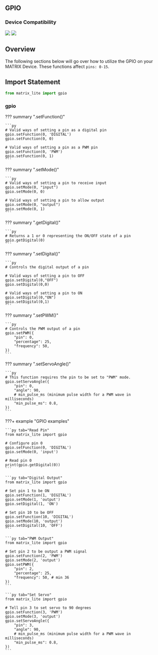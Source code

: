<h2 style="padding-top:0">GPIO</h2>

### Device Compatibility
<img class="creator-compatibility-icon" src="../../../img/creator-icon.svg">
<img class="creator-compatibility-icon" src="../../../img/voice-icon.svg">

## Overview
The following sections below will go over how to utilize the GPIO on your MATRIX Device. These functions affect `pins: 0-15`.

## Import Statement
```py
from matrix_lite import gpio
```

### gpio

??? summary ".setFunction()"

    ```py
    # Valid ways of setting a pin as a digital pin
    gpio.setFunction(0, 'DIGITAL')
    gpio.setFunction(0, 0)

    # Valid ways of setting a pin as a PWM pin
    gpio.setFunction(0, 'PWM')
    gpio.setFunction(0, 1)
    ```

??? summary ".setMode()"

    ```py
    # Valid ways of setting a pin to receive input
    gpio.setMode(0, "input")
    gpio.setMode(0, 0)

    # Valid ways of setting a pin to allow output
    gpio.setMode(0, "output")
    gpio.setMode(0, 1)
    ```

??? summary ".getDigital()"

    ```py
    # Returns a 1 or 0 representing the ON/OFF state of a pin
    gpio.getDigital(0)
    ```

??? summary ".setDigital()"

    ```py
    # Controls the digital output of a pin

    # Valid ways of setting a pin to OFF
    gpio.setDigital(0,"OFF")
    gpio.setDigital(0,0)

    # Valid ways of setting a pin to ON
    gpio.setDigital(0,"ON")
    gpio.setDigital(0,1)
    ```

??? summary ".setPWM()"

    ```py
    # Controls the PWM output of a pin
    gpio.setPWM({
        "pin": 0,
        "percentage": 25,
        "frequency": 50,
    })
    ```

??? summary ".setServoAngle()"

    ```py
    # This function requires the pin to be set to "PWM" mode.
    gpio.setServoAngle({
        "pin": 0,
        "angle": 90,
        # min_pulse_ms (minimum pulse width for a PWM wave in milliseconds)
        "min_pulse_ms": 0.8,
    })
    ```

???+ example "GPIO examples"
  
    ```py tab="Read Pin"
    from matrix_lite import gpio

    # Configure pin 0
    gpio.setFunction(0, 'DIGITAL')
    gpio.setMode(0, 'input')

    # Read pin 0
    print(gpio.getDigital(0))
    ```

    ```py tab="Digital Output"
    from matrix_lite import gpio

    # Set pin 1 to be ON
    gpio.setFunction(1, 'DIGITAL')
    gpio.setMode(1, 'output')
    gpio.setDigital(1, 'ON')

    # Set pin 10 to be OFF
    gpio.setFunction(10, 'DIGITAL')
    gpio.setMode(10, 'output')
    gpio.setDigital(10, 'OFF')
    ```

    ```py tab="PWM Output"
    from matrix_lite import gpio

    # Set pin 2 to be output a PWM signal
    gpio.setFunction(2, 'PWM')
    gpio.setMode(2, 'output')
    gpio.setPWM({
        "pin": 2,
        "percentage": 25,
        "frequency": 50, # min 36
    })
    ```

    ```py tab="Set Servo"
    from matrix_lite import gpio

    # Tell pin 3 to set servo to 90 degrees
    gpio.setFunction(3, 'PWM')
    gpio.setMode(3, 'output')
    gpio.setServoAngle({
        "pin": 3,
        "angle": 90,
        # min_pulse_ms (minimum pulse width for a PWM wave in milliseconds)
        "min_pulse_ms": 0.8,
    })
    ```